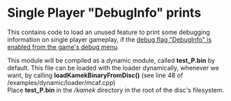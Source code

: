 # Single Player "DebugInfo" prints

This contains code to load an unused feature to print some debugging information on single player gameplay, if the [debug flag "DebugInfo" is enabled from the game's debug menu](https://tcrf.net/MiniCopter:_Adventure_Flight/Debugging_Functions).

This module will be compiled as a dynamic module, called **test_P.bin** by default. This file can be loaded with the loader dynamically, whenever we want, by calling **loadKamekBinaryFromDisc()** (see line 48 of /examples/dynamic/loader/mcaf.cpp)</br>
Place **test_P.bin** in the */kamek* directory in the root of the disc's filesystem.